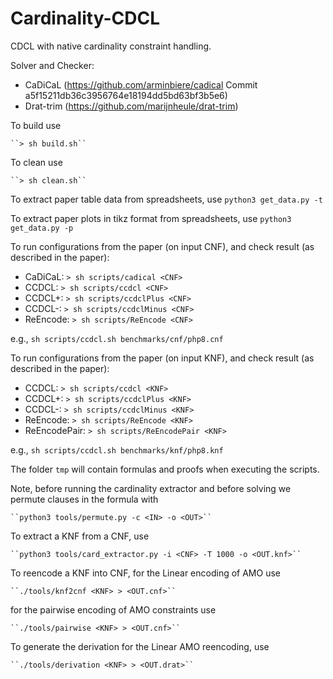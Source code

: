 # Cardinality-CDCL
CDCL with native cardinality constraint handling.


Solver and Checker:
* CaDiCaL (https://github.com/arminbiere/cadical Commit a5f15211db36c3956764e18194dd5bd63bf3b5e6)
* Drat-trim (https://github.com/marijnheule/drat-trim)

To build use

	``> sh build.sh``

To clean use

	``> sh clean.sh``

To extract paper table data from spreadsheets, use
	``python3 get_data.py -t``

To extract paper plots in tikz format from spreadsheets, use
	``python3 get_data.py -p``

To run configurations from the paper (on input CNF), and check result (as described in the paper):

* CaDiCaL:  ``> sh scripts/cadical <CNF>``
* CCDCL:  ``> sh scripts/ccdcl <CNF>``
* CCDCL+: ``> sh scripts/ccdclPlus <CNF>``
* CCDCL-: ``> sh scripts/ccdclMinus <CNF>``
* ReEncode: ``> sh scripts/ReEncode <CNF>``

e.g., ``sh scripts/ccdcl.sh benchmarks/cnf/php8.cnf``

To run configurations from the paper (on input KNF), and check result (as described in the paper):

* CCDCL:  ``> sh scripts/ccdcl <KNF>``
* CCDCL+: ``> sh scripts/ccdclPlus <KNF>``
* CCDCL-: ``> sh scripts/ccdclMinus <KNF>``
* ReEncode: ``> sh scripts/ReEncode <KNF>``
* ReEncodePair: ``> sh scripts/ReEncodePair <KNF>``

e.g., ``sh scripts/ccdcl.sh benchmarks/knf/php8.knf``

The folder `tmp` will contain formulas and proofs when executing the scripts.

Note, before running the cardinality extractor and before solving we permute clauses in the formula with 

	``python3 tools/permute.py -c <IN> -o <OUT>``

To extract a KNF from a CNF, use

	``python3 tools/card_extractor.py -i <CNF> -T 1000 -o <OUT.knf>``

To reencode a KNF into CNF, for the Linear encoding of AMO use

	``./tools/knf2cnf <KNF> > <OUT.cnf>``

for the pairwise encoding of AMO constraints use

	``./tools/pairwise <KNF> > <OUT.cnf>``

To generate the derivation for the Linear AMO reencoding, use

	``./tools/derivation <KNF> > <OUT.drat>``



